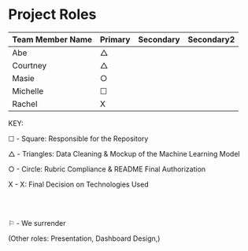 # Project Roles

| Team Member Name | Primary | Secondary | Secondary2 |
|------------------|---------|-----------|------------|
| Abe | &#9651; ||
| Courtney | &#9651; ||
| Masie | &#9675; ||
| Michelle | &#9744; ||
| Rachel | X ||


KEY:


  &#9744; - Square: Responsible for the Repository

  &#9651; - Triangles: Data Cleaning & Mockup of the Machine Learning Model

  &#9675; - Circle:  Rubric Compliance & README Final Authorization

  X - X: Final Decision on Technologies Used

<br /><br />

&#9872; - We surrender

(Other roles: Presentation, Dashboard Design,)



